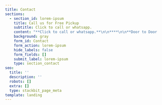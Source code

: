 ```yaml
---
title: Contact
sections:
  - section_id: lorem-ipsum
    title: Call us for Free Pickup
    subtitle: Click to call or whatsapp.
    content: "**Click to call or whatsapp.**\n\n****\n\n**Door to Door cargo service all over Pakistan**\n\nShop 1, Plot 64, 13th street, M37, P.O Box 8646, Musaffah, Abu Dhabi, UAE\r\nEmail: contact@ukargo.com\r\nLandline: 02-4442848 |\r\nLandline: 02-5548822\r\nMobile: 055-4948975 |\r\nLanguage: English, Urdu\r\nMobile: 058-5847087 |\r\nLanguage: Urdu, Punjabi\r\nMobile: 050-1190122 |\r\nLanguage: Pushtu, Urdu\n"
    background: gray
    form_id: Contact
    form_action: lorem-ipsum
    hide_labels: false
    form_fields: []
    submit_label: lorem-ipsum
    type: section_contact
seo:
  title: ''
  description: ''
  robots: []
  extra: []
  type: stackbit_page_meta
template: landing
---
```

